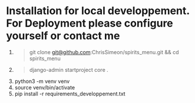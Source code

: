 # Installation for local developpement. For Deployment please configure yourself or contact me


1. >git clone git@github.com:ChrisSimeon/spirits_menu.git && cd spirits_menu
2. >django-admin startproject core .
3. python3 -m venv venv 
4. source venv/bin/activate
5. pip install -r requirements_developpement.txt

